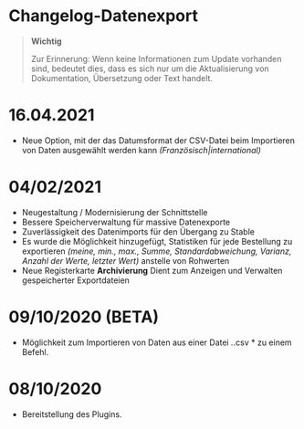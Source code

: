 # Changelog-Datenexport

>**Wichtig**
>
>Zur Erinnerung: Wenn keine Informationen zum Update vorhanden sind, bedeutet dies, dass es sich nur um die Aktualisierung von Dokumentation, Übersetzung oder Text handelt.

# 16.04.2021

- Neue Option, mit der das Datumsformat der CSV-Datei beim Importieren von Daten ausgewählt werden kann *(Französisch\|international)*

# 04/02/2021

- Neugestaltung / Modernisierung der Schnittstelle
- Bessere Speicherverwaltung für massive Datenexporte
- Zuverlässigkeit des Datenimports für den Übergang zu Stable
- Es wurde die Möglichkeit hinzugefügt, Statistiken für jede Bestellung zu exportieren *(meine, min., max., Summe, Standardabweichung, Varianz, Anzahl der Werte, letzter Wert)* anstelle von Rohwerten
- Neue Registerkarte **Archivierung** Dient zum Anzeigen und Verwalten gespeicherter Exportdateien

# 09/10/2020 (BETA)

- Möglichkeit zum Importieren von Daten aus einer Datei *\.*.csv * zu einem Befehl.

# 08/10/2020

- Bereitstellung des Plugins.
